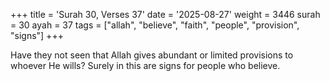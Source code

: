+++
title = 'Surah 30, Verses 37'
date = '2025-08-27'
weight = 3446
surah = 30
ayah = 37
tags = ["allah", "believe", "faith", "people", "provision", "signs"]
+++

Have they not seen that Allah gives abundant or limited provisions to whoever He wills? Surely in this are signs for people who believe.
